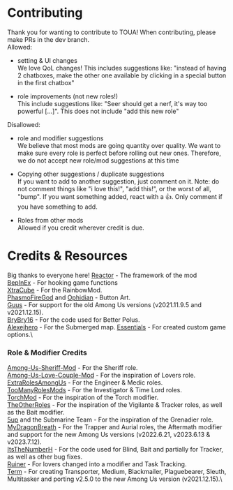 # Contributing

Thank you for wanting to contribute to TOUA! When contributing, please make PRs in the dev branch.\
Allowed:
- setting & UI changes\
  We love QoL changes! This includes suggestions like: "instead of having 2 chatboxes, make the other one available by clicking in a special button in the first chatbox"

- role improvements (not new roles!)\
  This include suggestions like: "Seer should get a nerf, it's way too powerful [...]". This does not include "add this new role"


Disallowed:
- role and modifier suggestions\
  We believe that most mods are going quantity over quality. We want to make sure every role is perfect before rolling out new ones. Therefore, we do not accept new role/mod suggestions at this time
  
- Copying other suggestions / duplicate suggestions\
  If you want to add to another suggestion, just comment on it. Note: do not comment things like "i love this!", "add this!", or the worst of all, "bump". If you want something added, react with a 👍. Only comment if you have something to add.

- Roles from other mods\
  Allowed if you credit wherever credit is due.

# Credits & Resources
Big thanks to everyone here!
[Reactor](https://github.com/NuclearPowered/Reactor) - The framework of the mod\
[BepInEx](https://github.com/BepInEx) - For hooking game functions\
[XtraCube](https://github.com/XtraCube) - For the RainbowMod.\
[PhasmoFireGod](https://twitch.tv/PhasmoFireGod) and [Ophidian](https://www.instagram.com/ixean.studio) - Button Art.\
[Guus](https://github.com/OhMyGuus) - For support for the old Among Us versions (v2021.11.9.5 and v2021.12.15).\
[BryBry16](https://github.com/Brybry16/BetterPolus) - For the code used for Better Polus.\
[Alexejhero](https://github.com/SubmergedAmongUs/Submerged) - For the Submerged map.
[Essentials](https://github.com/DorCoMaNdO/Reactor-Essentials) - For created custom game options.\

### Role & Modifier Credits
[Among-Us-Sheriff-Mod](https://github.com/Woodi-dev/Among-Us-Sheriff-Mod) - For the Sheriff role.\
[Among-Us-Love-Couple-Mod](https://github.com/Woodi-dev/Among-Us-Love-Couple-Mod) - For the inspiration of Lovers role.\
[ExtraRolesAmongUs](https://github.com/NotHunter101/ExtraRolesAmongUs) - For the Engineer & Medic roles.\
[TooManyRolesMods](https://github.com/Hardel-DW/TooManyRolesMods) - For the Investigator & Time Lord roles.\
[TorchMod](https://github.com/tomozbot/TorchMod) - For the inspiration of the Torch modifier.\
[TheOtherRoles](https://github.com/Eisbison/TheOtherRoles) - For the inspiration of the Vigilante & Tracker roles, as well as the Bait modifier.\
[5up](https://www.twitch.tv/5uppp) and the Submarine Team - For the inspiration of the Grenadier role.\
[MyDragonBreath](https://github.com/MyDragonBreath) - For the Trapper and Aurial roles, the Aftermath modifier and support for the new Among Us versions (v2022.6.21, v2023.6.13 & v2023.7.12).\
[ItsTheNumberH](https://github.com/itsTheNumberH/Town-Of-H) - For the code used for Blind, Bait and partially for Tracker, as well as other bug fixes.\
[Ruiner](https://github.com/ruiner189/Town-Of-Us-Redux) - For lovers changed into a modifier and Task Tracking.\
[Term](https://www.twitch.tv/termboii) - For creating Transporter, Medium, Blackmailer, Plaguebearer, Sleuth, Multitasker and porting v2.5.0 to the new Among Us version (v2021.12.15).\
